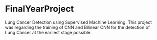 # FinalYearProject
Lung Cancer Detection using Supervised Machine Learning. This project was regarding the training of CNN and Bilinear CNN for the detection of Lung Cancer at the earliest stage possible.

